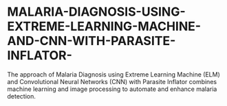 # MALARIA-DIAGNOSIS-USING-EXTREME-LEARNING-MACHINE-AND-CNN-WITH-PARASITE-INFLATOR-
The approach of Malaria Diagnosis using Extreme Learning Machine (ELM) and Convolutional Neural Networks (CNN) with Parasite Inflator combines machine learning and image processing to automate and enhance malaria detection.
